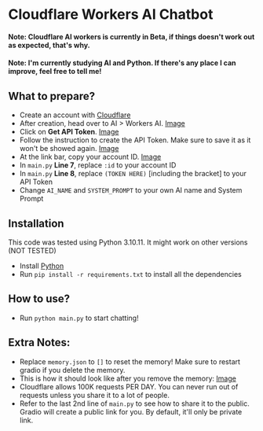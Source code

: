 # Cloudflare Workers AI Chatbot

#### Note: Cloudflare AI workers is currently in Beta, if things doesn't work out as expected, that's why.
#### Note: I'm currently studying AI and Python. If there's any place I can improve, feel free to tell me!

## What to prepare?
 - Create an account with [Cloudflare](https://dash.cloudflare.com/)
 - After creation, head over to AI > Workers AI. [Image](https://i.jhh.moe/3c79fc0d7e26.png)
 - Click on **Get API Token**. [Image](https://i.jhh.moe/470abe65d255.png)
 - Follow the instruction to create the API Token. Make sure to save it as it won't be showed again. [Image](https://i.jhh.moe/8e37b99eabd2.png)
 - At the link bar, copy your account ID. [Image](https://i.jhh.moe/b2653d4342d4.png)
 - In `main.py` __Line 7__, replace `:id` to your account ID
 - In `main.py` __Line 8__, replace `(TOKEN HERE)` [including the bracket] to your API Token
 - Change `AI_NAME` and `SYSTEM_PROMPT` to your own AI name and System Prompt

## Installation

This code was tested using Python 3.10.11. It might work on other versions (NOT TESTED)
 - Install [Python](https://www.python.org/downloads/)
 - Run `pip install -r requirements.txt` to install all the dependencies

## How to use?
 - Run `python main.py` to start chatting!

## Extra Notes:
 - Replace `memory.json` to `[]` to reset the memory! Make sure to restart gradio if you delete the memory.
 - This is how it should look like after you remove the memory: [Image](https://i.jhh.moe/67307ec8fde9.png)
 - Cloudflare allows 100K requests PER DAY. You can never run out of requests unless you share it to a lot of people.
 - Refer to the last 2nd line of `main.py` to see how to share it to the public. Gradio will create a public link for you. By default, it'll only be private link.
